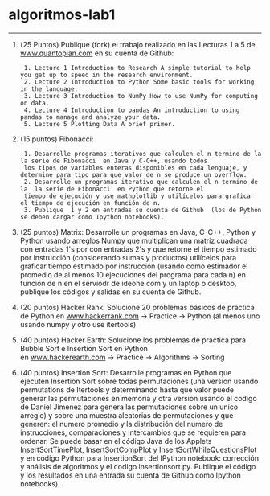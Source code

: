 # algoritmos-lab1
---

1. (25 Puntos) Publique (fork) el trabajo realizado en las Lecturas 1 a 5 de www.quantopian.com en su cuenta de Github:
        
        1. Lecture 1 Introduction to Research A simple tutorial to help you get up to speed in the research environment. 
        2. Lecture 2 Introduction to Python Some basic tools for working in the language. 
        3. Lecture 3 Introduction to NumPy How to use NumPy for computing on data. 
        4. Lecture 4 Introduction to pandas An introduction to using pandas to manage and analyze your data. 
        5. Lecture 5 Plotting Data A brief primer.
        
2. (15 puntos) Fibonacci:
        
        1. Desarrolle programas iterativos que calculen el n termino de la  la serie de Fibonacci  en Java y C-C++, usando todos 
        los tipos de variables enteras disponibles en cada lenguaje, y determine para tipo para que valor de n se produce un overflow.
        2. Desarrolle un programas iterativo que calculen el n termino de la  la serie de Fibonacci  en Python que retorne el 
        tiempo de ejecución y use mathplotlib y utilícelos para graficar el tiempo de ejecución en función de n.
        3. Publique  1 y 2 en entradas su cuenta de Github  (los de Python se deben cargar como Ipython notebooks).  

3. (25 puntos) Matrix: Desarrolle un programas en Java, C-C++, Python y Python usando arreglos Numpy que multiplican una matriz 
cuadrada con entradas  1's por con entradas 2's  y que retorne el tiempo estimado por instrucción (considerando sumas y productos)
utilícelos para graficar tiempo estimado por instrucción (usando como estimador el promedio de al menos 10 ejecuciones del programa
para cada n)  en función de n en el serviodr de ideone.com y un laptop o desktop, publique los códigos y salidas en su cuenta de Github.

4. (20 puntos) Hacker Rank: Solucione 20 problemas básicos de practica de Python en  www.hackerrank.com -> Practice -> Python 
(al menos uno usando numpy y otro use itertools)

5. (40 puntos) Hacker Earth: Solucione  los problemas de practica para Bubble Sort e Insertion Sort en  Python  
en www.hackerearth.com -> Practice -> Algorithms -> Sorting

6. (40 puntos)  Insertion Sort: Desarrolle programas en Python que ejecuten Insertion Sort sobre todas permutaciones (una version 
usando permutations de Itertools y determinando hasta que valor puede generar las permutaciones en memoria y otra version usando el
codigo de Daniel Jimenez para genera las permutaciones sobre un unico arreglo) y sobre una muestra aleatorias de permutaciones y 
que generen: el numero promedio y la distribución del numero de instrucciones, comparaciones y intercambios que se requieren para 
ordenar. Se puede basar en el código Java de los Applets InsertSortTimePlot, InsertSortCompPlot y InsertSortWhileQuestionsPlot y en
código Python para InsertionSort del IPython notebook: corrección y análisis de algoritmos y el codigo insertionsort.py. 
Publique el código y los resultados en una entrada su cuenta de Github como Ipython notebooks).
